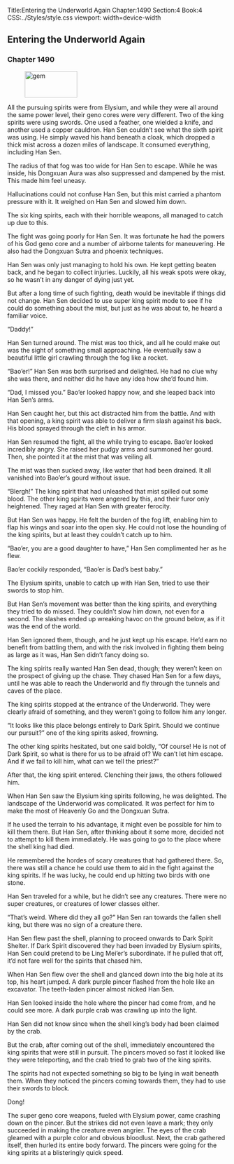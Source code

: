 Title:Entering the Underworld Again 
Chapter:1490 
Section:4 
Book:4 
CSS:../Styles/style.css 
viewport: width=device-width
  
## Entering the Underworld Again
### Chapter 1490 
<figure>
	<img src="../Images/gem.gif" alt="gem" id="gem" width="120" height="60" />
</figure>
  

  
  All the pursuing spirits were from Elysium, and while they were all around the same power level, their geno cores were very different. Two of the king spirits were using swords. One used a feather, one wielded a knife, and another used a copper cauldron. Han Sen couldn’t see what the sixth spirit was using. He simply waved his hand beneath a cloak, which dropped a thick mist across a dozen miles of landscape. It consumed everything, including Han Sen.

The radius of that fog was too wide for Han Sen to escape. While he was inside, his Dongxuan Aura was also suppressed and dampened by the mist. This made him feel uneasy.

Hallucinations could not confuse Han Sen, but this mist carried a phantom pressure with it. It weighed on Han Sen and slowed him down.

The six king spirits, each with their horrible weapons, all managed to catch up due to this.

The fight was going poorly for Han Sen. It was fortunate he had the powers of his God geno core and a number of airborne talents for maneuvering. He also had the Dongxuan Sutra and phoenix techniques.

Han Sen was only just managing to hold his own. He kept getting beaten back, and he began to collect injuries. Luckily, all his weak spots were okay, so he wasn’t in any danger of dying just yet.

But after a long time of such fighting, death would be inevitable if things did not change. Han Sen decided to use super king spirit mode to see if he could do something about the mist, but just as he was about to, he heard a familiar voice.

“Daddy!”

Han Sen turned around. The mist was too thick, and all he could make out was the sight of something small approaching. He eventually saw a beautiful little girl crawling through the fog like a rocket.

“Bao’er!” Han Sen was both surprised and delighted. He had no clue why she was there, and neither did he have any idea how she’d found him.

“Dad, I missed you.” Bao’er looked happy now, and she leaped back into Han Sen’s arms.

Han Sen caught her, but this act distracted him from the battle. And with that opening, a king spirit was able to deliver a firm slash against his back. His blood sprayed through the cleft in his armor.

Han Sen resumed the fight, all the while trying to escape. Bao’er looked incredibly angry. She raised her pudgy arms and summoned her gourd. Then, she pointed it at the mist that was veiling all.

The mist was then sucked away, like water that had been drained. It all vanished into Bao’er’s gourd without issue.

“Blergh!” The king spirit that had unleashed that mist spilled out some blood. The other king spirits were angered by this, and their furor only heightened. They raged at Han Sen with greater ferocity.

But Han Sen was happy. He felt the burden of the fog lift, enabling him to flap his wings and soar into the open sky. He could not lose the hounding of the king spirits, but at least they couldn’t catch up to him.

“Bao’er, you are a good daughter to have,” Han Sen complimented her as he flew.

Bao’er cockily responded, “Bao’er is Dad’s best baby.”

The Elysium spirits, unable to catch up with Han Sen, tried to use their swords to stop him.

But Han Sen’s movement was better than the king spirits, and everything they tried to do missed. They couldn’t slow him down, not even for a second. The slashes ended up wreaking havoc on the ground below, as if it was the end of the world.

Han Sen ignored them, though, and he just kept up his escape. He’d earn no benefit from battling them, and with the risk involved in fighting them being as large as it was, Han Sen didn’t fancy doing so.

The king spirits really wanted Han Sen dead, though; they weren’t keen on the prospect of giving up the chase. They chased Han Sen for a few days, until he was able to reach the Underworld and fly through the tunnels and caves of the place.

The king spirits stopped at the entrance of the Underworld. They were clearly afraid of something, and they weren’t going to follow him any longer.

“It looks like this place belongs entirely to Dark Spirit. Should we continue our pursuit?” one of the king spirits asked, frowning.

The other king spirits hesitated, but one said boldly, “Of course! He is not of Dark Spirit, so what is there for us to be afraid of? We can’t let him escape. And if we fail to kill him, what can we tell the priest?”

After that, the king spirit entered. Clenching their jaws, the others followed him.

When Han Sen saw the Elysium king spirits following, he was delighted. The landscape of the Underworld was complicated. It was perfect for him to make the most of Heavenly Go and the Dongxuan Sutra.

If he used the terrain to his advantage, it might even be possible for him to kill them there. But Han Sen, after thinking about it some more, decided not to attempt to kill them immediately. He was going to go to the place where the shell king had died.

He remembered the hordes of scary creatures that had gathered there. So, there was still a chance he could use them to aid in the fight against the king spirits. If he was lucky, he could end up hitting two birds with one stone.

Han Sen traveled for a while, but he didn’t see any creatures. There were no super creatures, or creatures of lower classes either.

“That’s weird. Where did they all go?” Han Sen ran towards the fallen shell king, but there was no sign of a creature there.

Han Sen flew past the shell, planning to proceed onwards to Dark Spirit Shelter. If Dark Spirit discovered they had been invaded by Elysium spirits, Han Sen could pretend to be Ling Mei’er’s subordinate. If he pulled that off, it’d not fare well for the spirits that chased him.

When Han Sen flew over the shell and glanced down into the big hole at its top, his heart jumped. A dark purple pincer flashed from the hole like an excavator. The teeth-laden pincer almost nicked Han Sen.

Han Sen looked inside the hole where the pincer had come from, and he could see more. A dark purple crab was crawling up into the light.

Han Sen did not know since when the shell king’s body had been claimed by the crab.

But the crab, after coming out of the shell, immediately encountered the king spirits that were still in pursuit. The pincers moved so fast it looked like they were teleporting, and the crab tried to grab two of the king spirits.

The spirits had not expected something so big to be lying in wait beneath them. When they noticed the pincers coming towards them, they had to use their swords to block.

Dong!

The super geno core weapons, fueled with Elysium power, came crashing down on the pincer. But the strikes did not even leave a mark; they only succeeded in making the creature even angrier. The eyes of the crab gleamed with a purple color and obvious bloodlust. Next, the crab gathered itself, then hurled its entire body forward. The pincers were going for the king spirits at a blisteringly quick speed.
